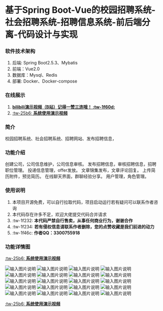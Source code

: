 #   基于Spring Boot-Vue的校园招聘系统-社会招聘系统-招聘信息系统-前后端分离-代码设计与实现

### 软件技术架构
1. 后端: Spring Boot2.5.3、Mybatis
2. 前端：Vue2.0
3. 数据库：Mysql、Redis
4. 部署: Docker、Docker-compose

### 在线展示

1. [ **bilibili演示视频（B站）记得一赞三连哦！ :tw-1f60d:**  ](https://www.bilibili.com/video/BV1mU411Z7c6/?spm_id_from=333.999.0.0&vd_source=eac6949bd2385c66c0a975d5765c99a5)
2. [  :tw-25b6: **系统使用演示视频** ](https://www.bilibili.com/video/BV1mU411Z7c6/?spm_id_from=333.999.0.0&vd_source=eac6949bd2385c66c0a975d5765c99a5)

### 简介
校园招聘系统、社会招聘系统、招聘网站、发布招聘信息，

### 功能介绍


创建公司，公司信息维护，公司信息审核。
发布招聘信息，审核招聘信息，招聘职位管理。
投递信息管理，offer发放。 
文章锦集发布，文章评论回复。 
上传简历附件，预览简历。 
在线聊天界面，群聊经验分享。
用户管理，角色管理。



### 使用说明
1. 本项目开源免费，可以自行拉取代码，项目启动运行若有疑问可以联系作者咨询
2. 本代码存在许多不足，欢迎大佬提交代码合并请求
3.  :tw-1f232: **本代码严禁自行售卖，从事任何商业行为，谢谢合作**
4.  :tw-1f234: **若有侵权信息请联系作者删除，您的点赞收藏是我们前进的动力**
5.  :tw-1f46c: **作者QQ：3300755918**

### 功能详情图

[  :tw-25b6: **系统使用演示视频** ](https://www.bilibili.com/video/BV1mU411Z7c6/?spm_id_from=333.999.0.0&vd_source=eac6949bd2385c66c0a975d5765c99a5)

![输入图片说明](images/微信图片_20240519200809.png)
![输入图片说明](images/微信图片_20240519200821.png)
![输入图片说明](images/微信图片_20240519200920.png)
![输入图片说明](images/微信图片_20240519200937.png)
![输入图片说明](images/微信图片_20240519200957.png)
![输入图片说明](images/微信图片_20240519201017.png)
![输入图片说明](images/微信图片_20240519201120.png)
![输入图片说明](images/微信图片_20240519201017.png)
![输入图片说明](images/微信图片_20240519201139.png)
![输入图片说明](images/微信图片_20240519201201.png)
![输入图片说明](images/微信图片_20240519201223.png)
![输入图片说明](images/微信图片_20240519201347.png)
![输入图片说明](images/微信图片_20240519201407.png)
![输入图片说明](images/微信图片_20240519201429.png)
![输入图片说明](images/微信图片_20240519201445.png)
![输入图片说明](images/微信图片_20240519201456.png)
![输入图片说明](images/微信图片_20240519201534.png)
![输入图片说明](images/微信图片_20240519201610.png)
![输入图片说明](images/微信图片_20240519201639.png)
![输入图片说明](images/微信图片_20240519201715.png)



[  :tw-25b6: **系统使用演示视频** ](https://www.bilibili.com/video/BV1mU411Z7c6/?spm_id_from=333.999.0.0&vd_source=eac6949bd2385c66c0a975d5765c99a5)
